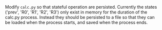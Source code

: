 Modify `calc.py` so that stateful operation are persisted.
Currently the states ('prev', 'R0', 'R1', 'R2', 'R3') only exist in memory for the duration of the calc.py process. Instead they should be persisted to a file so that they can be loaded when the process starts, and saved when the process ends.
